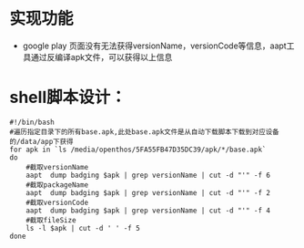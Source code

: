 # 实现功能
- google play 页面没有无法获得versionName，versionCode等信息，aapt工具通过反编译apk文件，可以获得以上信息

# shell脚本设计：
```
#!/bin/bash
#遍历指定目录下的所有base.apk,此处base.apk文件是从自动下载脚本下载到对应设备的/data/app下获得
for apk in `ls /media/openthos/5FA55FB47D35DC39/apk/*/base.apk`
do
    #截取versionName
    aapt  dump badging $apk | grep versionName | cut -d "'" -f 6
    #截取packageName
    aapt  dump badging $apk | grep versionName | cut -d "'" -f 2
    #截取versionCode
    aapt  dump badging $apk | grep versionName | cut -d "'" -f 4
    #截取fileSize
    ls -l $apk | cut -d ' ' -f 5
done

```
